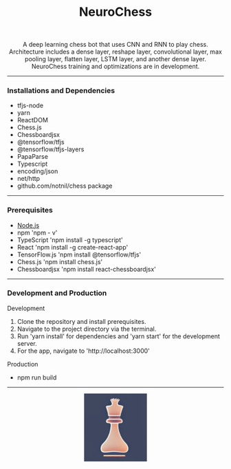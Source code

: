 <h1 align="center">NeuroChess</h1>
<br />
<p align="center">
A deep learning chess bot that uses CNN and RNN to play chess. Architecture includes a dense layer, reshape layer, convolutional layer, max pooling layer, flatten layer, LSTM layer, and another dense layer. NeuroChess training and optimizations are in development. 
</p>


---
<h3 >Installations and Dependencies</h3>



* tfjs-node
* yarn
* ReactDOM
* Chess.js
* Chessboardjsx
* @tensorflow/tfjs
* @tensorflow/tfjs-layers
* PapaParse
* Typescript
* encoding/json
* net/http
* github.com/notnil/chess package

---
<h3 >Prerequisites</h3>

* [Node.js](https://nodejs.org/en/download)
* npm 'npm - v'
* TypeScript 'npm install -g typescript'
* React 'npm install -g create-react-app'
* TensorFlow.js 'npm install @tensorflow/tfjs'
* Chess.js 'npm install chess.js'
* Chessboardjsx 'npm install react-chessboardjsx'


---
<h3 >Development and Production</h3>

Development
1. Clone the repository and install prerequisites.
2. Navigate to the project directory via the terminal.
3. Run 'yarn install' for dependencies and 'yarn start' for the development server.
4. For the app, navigate to 'http://localhost:3000'

Production
* npm run build

---


<div align="center">
  <p> 
    <img src="https://github.com/AbhiAlest/NeuroChess/blob/main/Logo/NeuroChess.png?raw=true" alt = "NeuroChess Logo" >
</p> 
